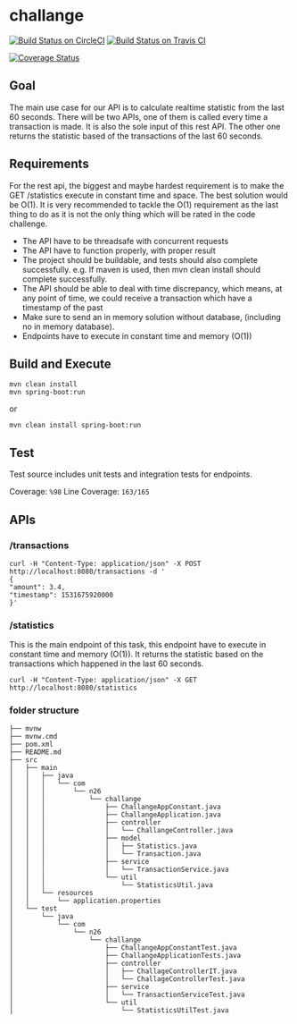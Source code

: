 # challange

[![Build Status on CircleCI](http://circleci-badges-max.herokuapp.com/img/rslvn/challange/master?token=a184b3b3ba22854b647a8ba2af392724ef2eace4)](https://circleci.com/gh/rslvn/challange/tree/master)
[![Build Status on Travis CI](https://travis-ci.org/rslvn/challange.svg?branch=master)](https://travis-ci.org/rslvn/challange)

[![Coverage Status](https://coveralls.io/repos/github/rslvn/challange/badge.svg)](https://coveralls.io/github/rslvn/challange)

## Goal

The main use case for our API is to calculate realtime statistic from the last 60 seconds. There will be two APIs, one of them is called every time a transaction is made. It is also the sole input of this rest API. The other one returns the statistic based of the transactions of the last 60 seconds.

## Requirements

For the rest api, the biggest and maybe hardest requirement is to make the GET /statistics execute in constant time and space. The best solution would be O(1). It is very recommended to tackle the O(1) requirement as the last thing to do as it is not the only thing which will be rated in the code challenge.

- The API have to be threadsafe with concurrent requests
- The API have to function properly, with proper result
- The project should be buildable, and tests should also complete successfully. e.g. If
maven is used, then mvn clean install should complete successfully.
- The API should be able to deal with time discrepancy, which means, at any point of time,
we could receive a transaction which have a timestamp of the past
- Make sure to send an in memory solution without database, (including no in memory
database).
- Endpoints have to execute in constant time and memory (O(1))

## Build and Execute

```
mvn clean install
mvn spring-boot:run 
```
or
```
mvn clean install spring-boot:run
```
## Test

Test source includes unit tests and integration tests for endpoints.

Coverage: `%98`
Line Coverage: `163/165`

## APIs

### /transactions
```
curl -H "Content-Type: application/json" -X POST http://localhost:8080/transactions -d '
{
"amount": 3.4,
"timestamp": 1531675920000
}'
```

### /statistics
This is the main endpoint of this task, this endpoint have to execute in constant time and memory (O(1)). It returns the statistic based on the transactions which happened in the last 60 seconds.

```
curl -H "Content-Type: application/json" -X GET http://localhost:8080/statistics
```

### folder structure
```
├── mvnw
├── mvnw.cmd
├── pom.xml
├── README.md
├── src
│   ├── main
│   │   ├── java
│   │   │   └── com
│   │   │       └── n26
│   │   │           └── challange
│   │   │               ├── ChallangeAppConstant.java
│   │   │               ├── ChallangeApplication.java
│   │   │               ├── controller
│   │   │               │   └── ChallangeController.java
│   │   │               ├── model
│   │   │               │   ├── Statistics.java
│   │   │               │   └── Transaction.java
│   │   │               ├── service
│   │   │               │   └── TransactionService.java
│   │   │               └── util
│   │   │                   └── StatisticsUtil.java
│   │   └── resources
│   │       └── application.properties
│   └── test
│       └── java
│           └── com
│               └── n26
│                   └── challange
│                       ├── ChallangeAppConstantTest.java
│                       ├── ChallangeApplicationTests.java
│                       ├── controller
│                       │   ├── ChallageControllerIT.java
│                       │   └── ChallageControllerTest.java
│                       ├── service
│                       │   └── TransactionServiceTest.java
│                       └── util
│                           └── StatisticsUtilTest.java

```